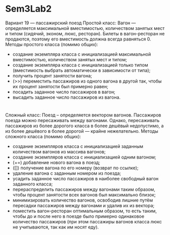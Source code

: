 # Sem3Lab2

Вариант 19 — пассажирский поезд
Простой класс: Вагон — определяется максимальной вместимостью, количеством занятых
мест и типом (сидячий, эконом, люкс, ресторан). Билеты в вагон-ресторан не продаются,
поэтому его вместимость должна всегда равняться 0.
Методы простого класса (помимо общих):
- создание экземпляра класса с инициализацией максимальной вместимостью,
количеством занятых мест и типом;
- создание экземпляра класса с инициализацией только типом (вместимость выбрать
автоматически в зависимости от типа);
- получить процент занятости вагона;
- (>>) переместить пассажиров из одного вагона в другой так, чтобы их процент
занятости был примерно равен;
- посадить заданное число пассажиров в вагон;
- высадить заданное число пассажиров из вагона.
  #
Сложный класс: Поезд – определяется вектором вагонов. Пассажиров поезда можно
пересаживать между вагонами. Однако, пересаживать пассажиров из более дорогого
класса в более дешёвый недопустимо, а из более дешёвого в более дорогой — крайне
нежелательно.
Методы сложного класса (помимо общих):
- создание экземпляров класса с инициализацией заданным количеством вагонов из
массива вагонов;
- создание экземпляров класса с инициализацией одним вагоном;
- (+=) добавление нового вагона в поезд;
- ([]) получение вагона по его номеру (возврат по ссылке);
- удаление вагона с заданным номером из поезда;
- усадить заданное число пассажиров в наиболее свободный вагон заданного класса;
- перераспределить пассажиров между вагонами таким образом, чтобы процент
занятости всех вагонов был максимально близок;
- минимизировать количество вагонов, освободив лишние путём пересадки
пассажиров между вагонами и удалив их из вектора;
- поместить вагон-ресторан оптимальным образом, то есть таким, чтобы до и после
него в поезде было примерно одинаковое количество пассажиров (при этом
пассажиры вагонов класса люкс не учитываются, так как им носят еду).
